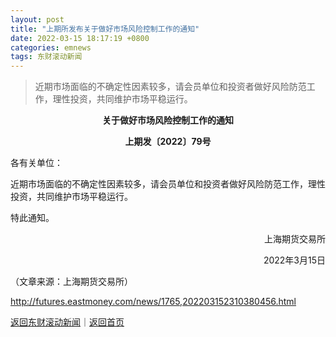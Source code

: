 ```yaml
---
layout: post
title: "上期所发布关于做好市场风险控制工作的通知"
date: 2022-03-15 18:17:19 +0800
categories: emnews
tags: 东财滚动新闻
---
```

> 近期市场面临的不确定性因素较多，请会员单位和投资者做好风险防范工作，理性投资，共同维护市场平稳运行。

<p style="text-align:center;"><strong>关于做好市场风险控制工作的通知 </strong></p><p style="text-align:center;"><strong>上期发〔2022〕79号</strong></p><p>各有关单位：</p><p>近期市场面临的不确定性因素较多，请会员单位和投资者做好风险防范工作，理性投资，共同维护市场平稳运行。</p><p>特此通知。</p><p style="text-align:right;">上海期货交易所</p><p style="text-align:right;">2022年3月15日</p><p class="em_media">（文章来源：上海期货交易所）</p>

<http://futures.eastmoney.com/news/1765,202203152310380456.html>

[返回东财滚动新闻](//finews.withounder.com/emnews/)｜[返回首页](//finews.withounder.com/)